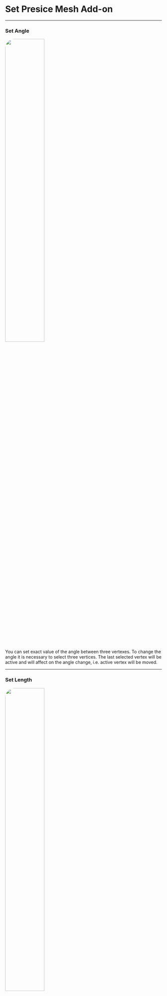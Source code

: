 # Set Presice Mesh Add-on
---
### Set Angle
<a href="https://i.imgur.com/SW8Vsg8.mp4" target="_self">
<img src="https://i.imgur.com/E0R4Zla.png" width=50% height=50% alt"Angle" style="border-radius: 30px">
</a>

You can set exact value of the angle between three vertexes. 
To change the angle it is necessary to select three vertices. The last selected vertex will be active and will affect on the angle change, i.e. active vertex will be moved.

---
### Set Length
<a href="https://i.imgur.com/SW8Vsg8.mp4" target="_self">
<img src="https://i.imgur.com/E0R4Zla.png" width=50% height=50% alt"Angle" style="border-radius: 30px">
</a>

